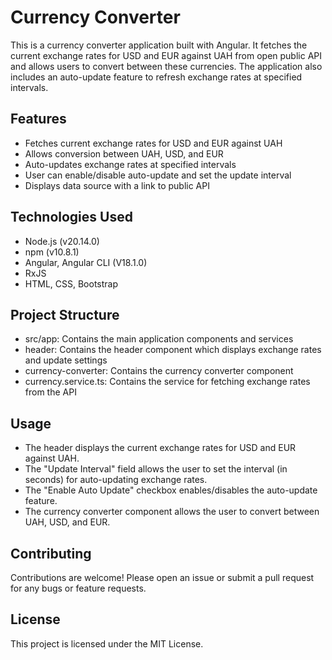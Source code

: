 # Currency Converter

This is a currency converter application built with Angular. It fetches the current exchange rates for USD and EUR against UAH from open public API and allows users to convert between these currencies. The application also includes an auto-update feature to refresh exchange rates at specified intervals.

## Features

- Fetches current exchange rates for USD and EUR against UAH
- Allows conversion between UAH, USD, and EUR
- Auto-updates exchange rates at specified intervals
- User can enable/disable auto-update and set the update interval
- Displays data source with a link to public API

## Technologies Used

- Node.js (v20.14.0)
- npm (v10.8.1)
- Angular, Angular CLI (V18.1.0)
- RxJS
- HTML, CSS, Bootstrap

## Project Structure
- src/app: Contains the main application components and services
- header: Contains the header component which displays exchange rates and update settings
- currency-converter: Contains the currency converter component
- currency.service.ts: Contains the service for fetching exchange rates from the API

## Usage
- The header displays the current exchange rates for USD and EUR against UAH.
- The "Update Interval" field allows the user to set the interval (in seconds) for auto-updating exchange rates.
- The "Enable Auto Update" checkbox enables/disables the auto-update feature.
- The currency converter component allows the user to convert between UAH, USD, and EUR.

## Contributing
Contributions are welcome! Please open an issue or submit a pull request for any bugs or feature requests.

## License
This project is licensed under the MIT License.

